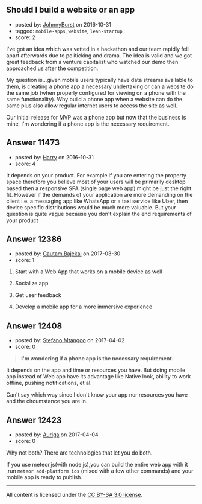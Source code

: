 ## Should I build a website or an app

- posted by: [JohnnyBurst](https://stackexchange.com/users/3369535/johnnyburst) on 2016-10-31
- tagged: `mobile-apps`, `website`, `lean-startup`
- score: 2

<p>I've got an idea which was vetted in a hackathon and our team rapidly fell apart afterwards due to politicking and drama. The idea is valid and we got great feedback from a venture capitalist who watched our demo then approached us after the competition.</p>

<p>My question is...given mobile users typically have data streams available to them, is creating a phone app a necessary undertaking or can a website do the same job (when properly configured for viewing on a phone with the same functionality). Why build a phone app when a website can do the same plus also allow regular internet users to access the site as well.</p>

<p>Our initial release for MVP was a phone app but now that the business is mine, I'm wondering if a phone app is the necessary requirement.</p>



## Answer 11473

- posted by: [Harry](https://stackexchange.com/users/6540484/harry) on 2016-10-31
- score: 4

<p>It depends on your product. For example if you are entering the property space therefore you believe most of your users will be primarily desktop based then a responsive SPA (single page web app) might be just the right fit. However if the demands of your application are more demanding on the client i.e. a messaging app like WhatsApp or a taxi service like Uber, then device specific distributions would be much more valuable. But your question is quite vague because you don't explain the end requirements of your product</p>



## Answer 12386

- posted by: [Gautam Bajekal](https://stackexchange.com/users/10221908/gautam-bajekal) on 2017-03-30
- score: 1

<ol>
<li><p>Start with a Web App that works on a mobile device as well</p></li>
<li><p>Socialize app </p></li>
<li><p>Get user feedback </p></li>
<li><p>Develop a mobile app for a more immersive experience</p></li>
</ol>



## Answer 12408

- posted by: [Stefano Mtangoo](https://stackexchange.com/users/365002/stefano-mtangoo) on 2017-04-02
- score: 0

<blockquote>
  <p><strong>I'm wondering if a phone app is the necessary requirement.</strong></p>
</blockquote>

<p>It depends on the app and time or resources you have. But doing mobile app instead of Web app have its advantage like Native look, ability to work offline, pushing notifications, et al.</p>

<p>Can't say which way since I don't know your app nor resources you have and the circumstance you are in.</p>



## Answer 12423

- posted by: [Auriga](https://stackexchange.com/users/7185041/auriga) on 2017-04-04
- score: 0

<p>Why not both? There are technologies that let you do both.</p>

<p>If you use meteor.js(with node.js),you can build the entire web app with it ,run <code>meteor add-platform ios</code> (mixed with a few other commands) and your mobile app is ready to publish.</p>




---

All content is licensed under the [CC BY-SA 3.0 license](https://creativecommons.org/licenses/by-sa/3.0/).
